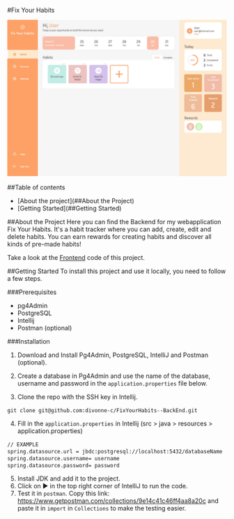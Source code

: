 #Fix Your Habits

![screenshot page](readme%20assets/home.jpg)

##Table of contents
* [About the project](##About the Project)
* [Getting Started](##Getting Started)


##About the Project
Here you can find the Backend for my webapplication Fix Your Habits. It's a habit tracker where you can add, create, edit and delete habits. You can earn rewards for creating habits and discover all kinds of pre-made habits! 

Take a look at the <a href="https://github.com/divonne-c/FixYourHabits--FrontEnd">Frontend</a> code of this project.

##Getting Started
To install this project and use it locally, you need to follow a few steps.

###Prerequisites
* pg4Admin
* PostgreSQL
* Intellij
* Postman (optional)

###Installation

1. Download and Install Pg4Admin, PostgreSQL, IntelliJ and Postman (optional).

2. Create a database in Pg4Admin and use the name of the database, username and password in the `application.properties` file below.

3. Clone the repo with the SSH key in Intellij.
```
git clone git@github.com:divonne-c/FixYourHabits--BackEnd.git
```

4. Fill in the `application.properties` in Intellij (src > java > resources > application.properties)
```
// EXAMPLE
spring.datasource.url = jbdc:postgresql://localhost:5432/databaseName
spring.datasource.username= username
spring.datasource.password= password
```
5. Install JDK and add it to the project.
6. Click on ▶️ in the top right corner of IntelliJ to run the code.
7. Test it in `postman`. Copy this link: https://www.getpostman.com/collections/9e14c41c46ff4aa8a20c and paste it in `import` in `Collections` to make the testing easier.














